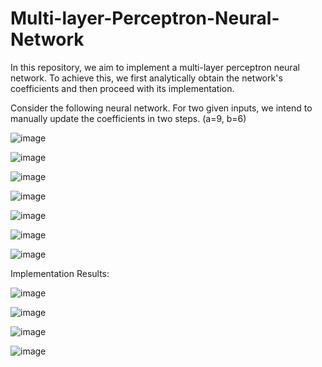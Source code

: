 # Multi-layer-Perceptron-Neural-Network
In this repository, we aim to implement a multi-layer perceptron neural network. To achieve this, we first analytically obtain the network's coefficients and then proceed with its implementation.

Consider the following neural network. For two given inputs, we intend to manually update the coefficients in two steps. (a=9, b=6)

![image](https://github.com/ErfanPanahi/Multi-layer-Perceptron-Neural-Network/assets/107314081/9526bb50-0c2a-4081-bda5-4f16cd372cb9)

![image](https://github.com/ErfanPanahi/Multi-layer-Perceptron-Neural-Network/assets/107314081/48dc6496-c701-4784-8464-38539e318a3b)

![image](https://github.com/ErfanPanahi/Multi-layer-Perceptron-Neural-Network/assets/107314081/b355c0af-cb5f-47fd-aca8-d8748f4b98fd)

![image](https://github.com/ErfanPanahi/Multi-layer-Perceptron-Neural-Network/assets/107314081/4028c08b-f6c0-4f63-b580-e50555b480f6)

![image](https://github.com/ErfanPanahi/Multi-layer-Perceptron-Neural-Network/assets/107314081/ee9cb021-4784-495f-bddc-d929fb02b64c)

![image](https://github.com/ErfanPanahi/Multi-layer-Perceptron-Neural-Network/assets/107314081/de635ead-41ef-415a-9bbc-5b2154eb6ccd)

![image](https://github.com/ErfanPanahi/Multi-layer-Perceptron-Neural-Network/assets/107314081/be8729b1-8688-45bb-8b1c-7590cb22f299)

Implementation Results:

![image](https://github.com/ErfanPanahi/Multi-layer-Perceptron-Neural-Network/assets/107314081/1b141855-0713-4df7-8013-72aadea85c15)

![image](https://github.com/ErfanPanahi/Multi-layer-Perceptron-Neural-Network/assets/107314081/576f7791-477f-4b6e-acbe-1163a0766aef)

![image](https://github.com/ErfanPanahi/Multi-layer-Perceptron-Neural-Network/assets/107314081/f605cff6-8969-4ef6-8aff-4dafb5cd9d84)

![image](https://github.com/ErfanPanahi/Multi-layer-Perceptron-Neural-Network/assets/107314081/9850c5ae-edef-4d73-a18b-8043a1792860)
